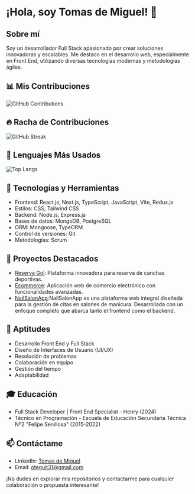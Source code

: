# ¡Hola, soy Tomas de Miguel! 👋

## Sobre mí
Soy un desarrollador Full Stack apasionado por crear soluciones innovadoras y escalables. Me destaco en el desarrollo web, especialmente en Front End, utilizando diversas tecnologías modernas y metodologías ágiles.

## 📊 Mis Contribuciones
![GitHub Contributions](https://github-readme-stats.vercel.app/api?username=Tomasdmiguel&show_icons=true&theme=radical)

## 🔥 Racha de Contribuciones
![GitHub Streak](https://github-readme-streak-stats.herokuapp.com/?user=Tomasdmiguel&theme=dark)

## 🌟 Lenguajes Más Usados
![Top Langs](https://github-readme-stats.vercel.app/api/top-langs/?username=Tomasdmiguel&layout=compact&theme=radical)

## 🚀 Tecnologías y Herramientas
- Frontend: React.js, Next.js, TypeScript, JavaScript, Vite, Redux.js
- Estilos: CSS, Tailwind CSS
- Backend: Node.js, Express.js
- Bases de datos: MongoDB, PostgreSQL
- ORM: Mongoose, TypeORM
- Control de versiones: Git
- Metodologías: Scrum

## 💼 Proyectos Destacados
- [Reserva Gol](https://github.com/Tomasdmiguel/Proyecto-Final-Front): Plataforma innovadora para reserva de canchas deportivas.
- [Ecommerce](https://github.com/Tomasdmiguel/Front-Ecommerce): Aplicación web de comercio electrónico con funcionalidades avanzadas.
- [NailSalonApp](https://github.com/Tomasdmiguel/NailSalonApp):NailSalonApp es una plataforma web integral diseñada para la gestión de citas en salones de manicura. Desarrollada con un enfoque completo que abarca tanto el frontend como el backend.

## 🌟 Aptitudes
- Desarrollo Front End y Full Stack
- Diseño de Interfaces de Usuario (UI/UX)
- Resolución de problemas
- Colaboración en equipo
- Gestión del tiempo
- Adaptabilidad

## 🎓 Educación
- Full Stack Developer | Front End Specialist - Henry (2024)
- Técnico en Programación - Escuela de Educación Secundaria Técnica Nº2 "Felipe Senillosa" (2015-2022)

## 📫 Contáctame
- LinkedIn: [Tomas de Miguel](https://www.linkedin.com/in/tomas-de-miguel-2912342b5/)
- Email: oteguit31@gmail.com

¡No dudes en explorar mis repositorios y contactarme para cualquier colaboración o propuesta interesante!


